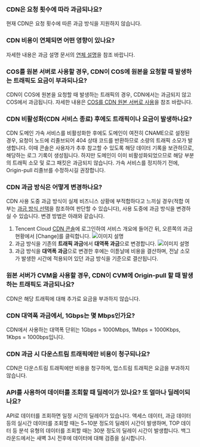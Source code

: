 ### CDN은 요청 횟수에 따라 과금되나요?
현재 CDN은 요청 횟수에 따른 과금 방식을 지원하지 않습니다.

### CDN 비용이 연체되면 어떤 영향이 있나요?
자세한 내용은 과금 설명 문서의 [연체 설명](https://intl.cloud.tencent.com/document/product/228/2949#.E6.AC.A0.E8.B4.B9.E8.AF.B4.E6.98.8E)을 참조 바랍니다.

### COS를 원본 서버로 사용할 경우, CDN이 COS에 원본을 요청할 때 발생하는 트래픽도 요금이 부과되나요?
CDN이 COS에 원본을 요청할 때 발생하는 트래픽의 경우, CDN에서는 과금되지 않고 COS에서 과금됩니다. 자세한 내용은 [COS를 CDN 원본 서버로 사용](https://intl.cloud.tencent.com/document/product/228/32977)을 참조 바랍니다.

### CDN 비활성화(CDN 서비스 종료) 후에도 트래픽이나 요금이 발생하나요?
CDN 도메인 가속 서비스를 비활성화한 후에도 도메인이 여전히 CNAME으로 설정된 경우, 요청이 노드에 리졸브되어 404 상태 코드를 반환하므로 소량의 트래픽 소모가 발생합니다. 이때 콘솔은 사용자가 추후 참고할 수 있도록 해당 데이터 기록을 보관하므로, 해당하는 로그 기록이 생성됩니다. 하지만 도메인이 이미 비활성화되었으므로 해당 부분의 트래픽 소모 및 로그 패킷은 과금되지 않습니다. 가속 서비스를 정지하기 전에, Origin-pull 리졸브를 수정하시길 권장합니다.

### CDN 과금 방식은 어떻게 변경하나요?

CDN 사용 도중 과금 방식이 실제 비즈니스 상황에 부적합하다고 느끼실 경우(적합 여부는 [과금 방식 선택](https://intl.cloud.tencent.com/document/product/228/2949#.E8.AE.A1.E8.B4.B9.E6.96.B9.E5.BC.8F.E9.80.89.E6.8B.A9)을 참조하여 판단할 수 있습니다), 사용 도중에 과금 방식을 변경하실 수 있습니다. 변경 방법은 아래와 같습니다.
1. Tencent Cloud [CDN 콘솔](https://console.cloud.tencent.com/cdn)에 로그인하여 서비스 개요에 들어간 뒤, 오른쪽의 과금 현황에서 [Change]를 클릭합니다.
![이미지 설명](https://main.qcloudimg.com/raw/38b82d3d166970552437b5525b74c44f.png)
2. 과금 방식을 기존의 **트래픽 과금**에서 **대역폭 과금**으로 변경합니다.
![이미지 설명](https://main.qcloudimg.com/raw/6fd1575557d0c4b7b06be9f1fc30e1da.png)
3. 과금 방식을 **대역폭 과금**으로 변경한 후에는 이튿날에 비용을 결산하며, 전날 소모가 발생한 시간에 적용되어 있던 과금 방식을 기준으로 결산됩니다.

### 원본 서버가 CVM을 사용할 경우, CDN이 CVM에 Origin-pull 할 때 발생하는 트래픽도 과금되나요?

CDN은 해당 트래픽에 대해 추가로 요금을 부과하지 않습니다.

### CDN 대역폭 과금에서, 1Gbps는 몇 Mbps인가요?

CDN에서 사용하는 대역폭 단위는 1Gbps = 1000Mbps, 1Mbps = 1000Kbps, 1Kbps = 1000bps입니다.

### CDN 과금 시 다운스트림 트래픽에만 비용이 청구되나요?

CDN은 다운스트림 트래픽에만 비용을 청구하며, 업스트림 트래픽은 요금을 부과하지 않습니다.


### API를 사용하여 데이터를 조회할 때 딜레이가 있나요? 또 얼마나 딜레이되나요?
API로 데이터를 조회하면 일정 시간의 딜레이가 있습니다. 액세스 데이터, 과금 데이터 등의 실시간 데이터를 조회할 때는 5~10분 정도의 딜레이 시간이 발생하며, TOP 데이터 등 분석 유형의 데이터를 조회할 때는 30분 정도의 딜레이 시간이 발생합니다. 백그라운드에서는 새벽 3시 전후에 데이터에 대해 검증을 실시합니다.
